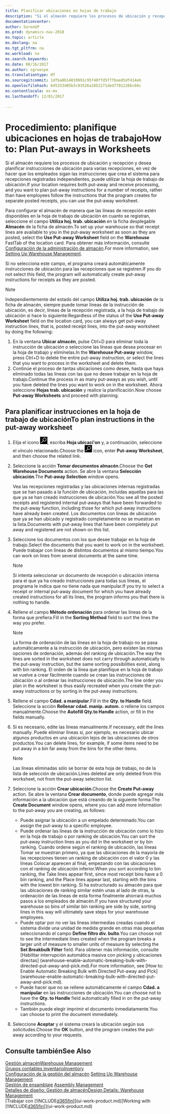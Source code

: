 ```yaml
---
title: Planificar ubicaciones en hojas de trabajo
description: "Si el almacén requiere los procesos de ubicación y recepción y desea planificar instrucciones de ubicación para varias recepciones, en vez de hacer que los empleados sigan las instrucciones que crea el sistema para recepciones registradas independientes, puede utilizar la hoja de trabajo de ubicación."
documentationcenter: 
author: SorenGP
ms.prod: dynamics-nav-2018
ms.topic: article
ms.devlang: na
ms.tgt_pltfrm: na
ms.workload: na
ms.search.keywords: 
ms.date: 08/16/2017
ms.author: sgroespe
ms.translationtype: HT
ms.sourcegitcommit: 1dfba8b14019991c95f40ffd5f7fbaed5df414eb
ms.openlocfilehash: 645333d05b3c93526a1852271ded77812266c66c
ms.contentlocale: es-mx
ms.lasthandoff: 12/01/2017

---
```

# <a name="how-to-plan-put-aways-in-worksheets"></a><span data-ttu-id="997d5-103">Procedimiento: planifique ubicaciones en hojas de trabajo</span><span class="sxs-lookup"><span data-stu-id="997d5-103">How to: Plan Put-aways in Worksheets</span></span>
<span data-ttu-id="997d5-104">Si el almacén requiere los procesos de ubicación y recepción y desea planificar instrucciones de ubicación para varias recepciones, en vez de hacer que los empleados sigan las instrucciones que crea el sistema para recepciones registradas independientes, puede utilizar la hoja de trabajo de ubicación.</span><span class="sxs-lookup"><span data-stu-id="997d5-104">If your location requires both put-away and receive processing, and you want to plan put-away instructions for a number of receipts, rather than have employees follow the instructions that the program creates for separate posted receipts, you can use the put-away worksheet.</span></span>  

<span data-ttu-id="997d5-105">Para configurar el almacén de manera que las líneas de recepción estén disponibles en la hoja de trabajo de ubicación en cuanto se registran, seleccione el campo **Utiliza hoj. trab. ubicación** en la ficha desplegable **Almacén** de la ficha de almacén.</span><span class="sxs-lookup"><span data-stu-id="997d5-105">To set up your warehouse so that receipt lines are available to you in the put-away worksheet as soon as they are posted, select the **Use Put-away Worksheet** field on the **Warehouse** FastTab of the location card.</span></span> <span data-ttu-id="997d5-106">Para obtener más información, consulte [Configuración de la administración de almacén](warehouse-setup-warehouse.md).</span><span class="sxs-lookup"><span data-stu-id="997d5-106">For more information, see [Setting Up Warehouse Management](warehouse-setup-warehouse.md).</span></span>  

<span data-ttu-id="997d5-107">Si no selecciona este campo, el programa creará automáticamente instrucciones de ubicación para las recepciones que se registren.</span><span class="sxs-lookup"><span data-stu-id="997d5-107">If you do not select this field, the program will automatically create put-away instructions for receipts as they are posted.</span></span>  

> [!NOTE]  
>  <span data-ttu-id="997d5-108">Independientemente del estado del campo **Utiliza hoj. trab. ubicación** de la ficha de almacén, siempre puede tomar líneas de la instrucción de ubicación, es decir, líneas de la recepción registrada, a la hoja de trabajo de ubicación si hace lo siguiente:</span><span class="sxs-lookup"><span data-stu-id="997d5-108">Regardless of the status of the **Use Put-away Worksheet** field on the location card, you can always get put-away instruction lines, that is, posted receipt lines, into the put-away worksheet by doing the following:</span></span>  
>   
>  1.  <span data-ttu-id="997d5-109">En la ventana **Ubicar almacén**, pulse Ctrl+D para eliminar toda la instrucción de ubicación o seleccione las líneas que desea procesar en la hoja de trabajo y elimínelas.</span><span class="sxs-lookup"><span data-stu-id="997d5-109">In the **Warehouse Put-away** window, press Ctrl+D to delete the entire put-away instruction, or select the lines that you want to process in the worksheet and delete them.</span></span>  
> 2.  <span data-ttu-id="997d5-110">Continúe el proceso de tantas ubicaciones como desee, hasta que haya eliminado todas las líneas con las que no desee trabajar en la hoja de trabajo.</span><span class="sxs-lookup"><span data-stu-id="997d5-110">Continue the process in as many put-aways as you wish, until you have deleted the lines you want to work on in the worksheet.</span></span> <span data-ttu-id="997d5-111">Ahora seleccione **Hojas trab. ubicación** y realice la planificación.</span><span class="sxs-lookup"><span data-stu-id="997d5-111">Now choose **Put-away Worksheets** and proceed with planning.</span></span>  

## <a name="to-plan-instructions-in-the-put-away-worksheet"></a><span data-ttu-id="997d5-112">Para planificar instrucciones en la hoja de trabajo de ubicación</span><span class="sxs-lookup"><span data-stu-id="997d5-112">To plan instructions in the put-away worksheet</span></span>  
1.  <span data-ttu-id="997d5-113">Elija el icono ![Buscar página o informe](media/ui-search/search_small.png "icono Buscar página o informe"), escriba **Hoja ubicaci'on** y, a continuación, seleccione el vínculo relacionado.</span><span class="sxs-lookup"><span data-stu-id="997d5-113">Choose the ![Search for Page or Report](media/ui-search/search_small.png "Search for Page or Report icon") icon, enter **Put-away Worksheet**, and then choose the related link.</span></span>  
2.  <span data-ttu-id="997d5-114">Seleccione la acción **Tomar documentos almacén**.</span><span class="sxs-lookup"><span data-stu-id="997d5-114">Choose the **Get Warehouse Documents** action.</span></span> <span data-ttu-id="997d5-115">Se abre la ventana **Selección ubicación**.</span><span class="sxs-lookup"><span data-stu-id="997d5-115">The **Put-away Selection** window opens.</span></span>  

    <span data-ttu-id="997d5-116">Vea las recepciones registradas y las ubicaciones internas registradas que se han pasado a la función de ubicación, incluidas aquellas para las que ya se han creado instrucciones de ubicación.</span><span class="sxs-lookup"><span data-stu-id="997d5-116">You see all the posted receipts and registered internal put-aways that have been forwarded to the put-away function, including those for which put-away instructions have already been created.</span></span> <span data-ttu-id="997d5-117">Los documentos con líneas de ubicación que ya se han ubicado y registrado completamente no se muestran en la lista.</span><span class="sxs-lookup"><span data-stu-id="997d5-117">Documents with put-away lines that have been completely put away and registered are not shown on this list.</span></span>  

3. <span data-ttu-id="997d5-118">Seleccione los documentos con los que desee trabajar en la hoja de trabajo.</span><span class="sxs-lookup"><span data-stu-id="997d5-118">Select the documents that you want to work on in the worksheet.</span></span> <span data-ttu-id="997d5-119">Puede trabajar con líneas de distintos documentos al mismo tiempo.</span><span class="sxs-lookup"><span data-stu-id="997d5-119">You can work on lines from several documents at the same time.</span></span>  

    > [!NOTE]  
    >  <span data-ttu-id="997d5-120">Si intenta seleccionar un documento de recepción o ubicación interna para el que ya ha creado instrucciones para todas sus líneas, el programa le indica que no tiene nada que manipular.</span><span class="sxs-lookup"><span data-stu-id="997d5-120">If you try to select a receipt or internal put-away document for which you have already created instructions for all its lines, the program informs you that there is nothing to handle.</span></span>  

4. <span data-ttu-id="997d5-121">Rellene el campo **Método ordenación** para ordenar las líneas de la forma que prefiera.</span><span class="sxs-lookup"><span data-stu-id="997d5-121">Fill in the **Sorting Method** field to sort the lines the way you prefer.</span></span>  

    > [!NOTE]  
    >  <span data-ttu-id="997d5-122">La forma de ordenación de las líneas en la hoja de trabajo no se pasa automáticamente a la instrucción de ubicación, pero existen las mismas opciones de ordenación, además del ranking de ubicación.</span><span class="sxs-lookup"><span data-stu-id="997d5-122">The way the lines are sorted in the worksheet does not carry through automatically to the put-away instruction, but the same sorting possibilities exist, along with bin ranking.</span></span> <span data-ttu-id="997d5-123">El orden de la línea que planifique en la hoja de trabajo se vuelve a crear fácilmente cuando se crean las instrucciones de ubicación o al ordenar las instrucciones de ubicación.</span><span class="sxs-lookup"><span data-stu-id="997d5-123">The line order you plan in the worksheet is thus easily recreated when you create the put-away instructions or by sorting in the put-away instructions.</span></span>  

5.  <span data-ttu-id="997d5-124">Rellene el campo **Cdad. a manipular**.</span><span class="sxs-lookup"><span data-stu-id="997d5-124">Fill in the **Qty. to Handle** field.</span></span> <span data-ttu-id="997d5-125">Seleccione la acción **Rellenar cdad. manip. autom.** o rellene los campos manualmente.</span><span class="sxs-lookup"><span data-stu-id="997d5-125">Choose the **Autofill Qty.to Handle** action, or fill in the fields manually.</span></span>  
6.  <span data-ttu-id="997d5-126">Si es necesario, edite las líneas manualmente.</span><span class="sxs-lookup"><span data-stu-id="997d5-126">If necessary, edit the lines manually.</span></span> <span data-ttu-id="997d5-127">Puede eliminar líneas si, por ejemplo, es necesario ubicar algunos productos en una ubicación lejos de las ubicaciones de otros productos.</span><span class="sxs-lookup"><span data-stu-id="997d5-127">You can delete lines, for example, if some items need to be put away in a bin far away from the bins for the other items.</span></span>  

    > [!NOTE]  
    >  <span data-ttu-id="997d5-128">Las líneas eliminadas sólo se borrar de esta hoja de trabajo, no de la lista de selección de ubicación.</span><span class="sxs-lookup"><span data-stu-id="997d5-128">Lines deleted are only deleted from this worksheet, not from the put-away selection list.</span></span>  

7.  <span data-ttu-id="997d5-129">Seleccione la acción **Crear ubicación**.</span><span class="sxs-lookup"><span data-stu-id="997d5-129">Choose the **Create Put-away** action.</span></span> <span data-ttu-id="997d5-130">Se abre la ventana **Crear documento**, donde puede agregar más información a la ubicación que está creando de la siguiente forma:</span><span class="sxs-lookup"><span data-stu-id="997d5-130">The **Create Document** window opens, where you can add more information to the put-away you are creating, as follows:</span></span>  

    -   <span data-ttu-id="997d5-131">Puede asignar la ubicación a un empelado determinado.</span><span class="sxs-lookup"><span data-stu-id="997d5-131">You can assign the put-away to a specific employee.</span></span>  
    -   <span data-ttu-id="997d5-132">Puede ordenar las líneas de la instrucción de ubicación como lo hizo en la hoja de trabajo o por ranking de ubicación.</span><span class="sxs-lookup"><span data-stu-id="997d5-132">You can sort the put-away instruction lines as you did in the worksheet or by bin ranking.</span></span> <span data-ttu-id="997d5-133">Cuando ordene según el ranking de ubicación, las líneas Tomar se muestran primero, ya que las ubicaciones de la mayoría de las recepciones tienen un ranking de ubicación con el valor 0 y las líneas Colocar aparecen al final, empezando con las ubicaciones con el ranking de ubicación inferior.</span><span class="sxs-lookup"><span data-stu-id="997d5-133">When you sort according to bin ranking, the Take lines appear first, since most receipt bins have a 0 bin ranking, and the Place lines appear last, starting with the bins with the lowest bin ranking.</span></span> <span data-ttu-id="997d5-134">Si ha estructurado su almacén para que las ubicaciones de ranking similar estén unas al lado de otras, la ordenación de las líneas de esta forma finalmente ahorrará muchos pasos a los empleados de almacén.</span><span class="sxs-lookup"><span data-stu-id="997d5-134">If you have structured your warehouse so bins of similar bin ranking are side by side, sorting lines in this way will ultimately save steps for your warehouse employees.</span></span>  
    -   <span data-ttu-id="997d5-135">Puede optar por no ver las líneas intermedias creadas cuando el sistema divide una unidad de medida grande en otras más pequeñas seleccionando el campo **Define filtro div. bulto**.</span><span class="sxs-lookup"><span data-stu-id="997d5-135">You can choose not to see the intermediate lines created when the program breaks a larger unit of measure to smaller units of measure by selecting the **Set Breakbulk Filter** field.</span></span> <span data-ttu-id="997d5-136">Para obtener más información, consulte [Habilitar interrupción automática masiva con picking y ubicaciones directas] (warehouse-enable-automatic-breaking-bulk-with-directed-put-away-and-pick.md).</span><span class="sxs-lookup"><span data-stu-id="997d5-136">For more information, see [How to: Enable Automatic Breaking Bulk with Directed Put-away and Pick] (warehouse-enable-automatic-breaking-bulk-with-directed-put-away-and-pick.md).</span></span>  
    -   <span data-ttu-id="997d5-137">Puede hacer que no se rellene automáticamente el campo **Cdad. a manipular** en las instrucciones de ubicación.</span><span class="sxs-lookup"><span data-stu-id="997d5-137">You can choose not to have the **Qty. to Handle** field automatically filled in on the put-away instructions.</span></span>  
    -   <span data-ttu-id="997d5-138">También puede elegir imprimir el documento inmediatamente.</span><span class="sxs-lookup"><span data-stu-id="997d5-138">You can choose to print the document immediately.</span></span>  

8.  <span data-ttu-id="997d5-139">Seleccione **Aceptar** y el sistema creará la ubicación según sus solicitudes.</span><span class="sxs-lookup"><span data-stu-id="997d5-139">Choose the **OK** button, and the program creates the put-away according to your requests.</span></span>  

## <a name="see-also"></a><span data-ttu-id="997d5-140">Consulte también</span><span class="sxs-lookup"><span data-stu-id="997d5-140">See Also</span></span>  
[<span data-ttu-id="997d5-141">Gestión almacén</span><span class="sxs-lookup"><span data-stu-id="997d5-141">Warehouse Management</span></span>](warehouse-manage-warehouse.md)  
[<span data-ttu-id="997d5-142">Grupos contables inventario</span><span class="sxs-lookup"><span data-stu-id="997d5-142">Inventory</span></span>](inventory-manage-inventory.md)  
<span data-ttu-id="997d5-143">[Configuración de la gestión del almacén](warehouse-setup-warehouse.md)   </span><span class="sxs-lookup"><span data-stu-id="997d5-143">[Setting Up Warehouse Management](warehouse-setup-warehouse.md)   </span></span>  
<span data-ttu-id="997d5-144">[Gestión de ensamblaje](assembly-assemble-items.md)  </span><span class="sxs-lookup"><span data-stu-id="997d5-144">[Assembly Management](assembly-assemble-items.md)  </span></span>  
[<span data-ttu-id="997d5-145">Detalles de diseño: Gestión de almacén</span><span class="sxs-lookup"><span data-stu-id="997d5-145">Design Details: Warehouse Management</span></span>](design-details-warehouse-management.md)  
<span data-ttu-id="997d5-146">[Trabajar con [!INCLUDE[d365fin](includes/d365fin_md.md)]](ui-work-product.md)</span><span class="sxs-lookup"><span data-stu-id="997d5-146">[Working with [!INCLUDE[d365fin](includes/d365fin_md.md)]](ui-work-product.md)</span></span>

